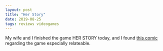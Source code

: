 ```yaml
---
layout: post
title: "Her Story"
date: 2019-08-25
tags: reviews videogames
---
```


My wife and I finished the game HER STORY today, and I found [this comic](http://gamepadink.com/reviews/her-story) regarding the game especially relateable. 
